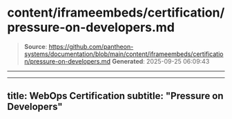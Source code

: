 # content/iframeembeds/certification/pressure-on-developers.md

> **Source**: https://github.com/pantheon-systems/documentation/blob/main/content/iframeembeds/certification/pressure-on-developers.md
> **Generated**: 2025-09-25 06:09:43

---

---
title: WebOps Certification
subtitle: "Pressure on Developers"
---

<Partial file="certification-guide/pressure-on-developers.md" />

